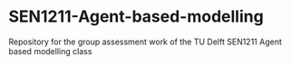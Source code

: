 # SEN1211-Agent-based-modelling
Repository for the group assessment work of the TU Delft SEN1211 Agent based modelling class
